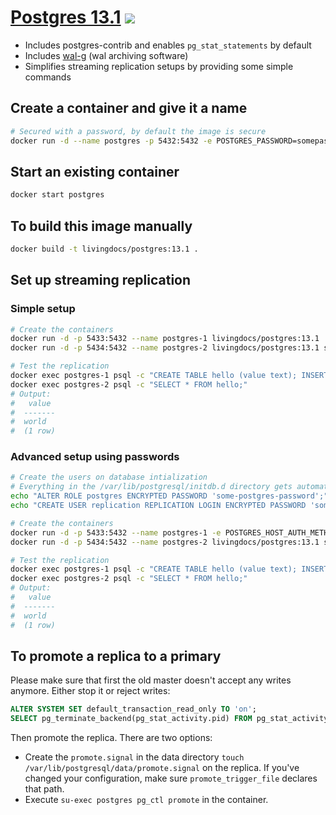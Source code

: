 # [Postgres 13.1](https://github.com/livingdocsIO/dockerfile-postgres) [![](https://shields.beevelop.com/docker/pulls/livingdocs/postgres.svg?style=flat-square)](https://hub.docker.com/r/livingdocs/postgres)

- Includes postgres-contrib and enables `pg_stat_statements` by default
- Includes [wal-g](https://github.com/wal-g/wal-g) (wal archiving software)
- Simplifies streaming replication setups by providing some simple commands

## Create a container and give it a name

```bash
# Secured with a password, by default the image is secure
docker run -d --name postgres -p 5432:5432 -e POSTGRES_PASSWORD=somepassword livingdocs/postgres:13.1

```

## Start an existing container

```bash
docker start postgres
```


## To build this image manually

```bash
docker build -t livingdocs/postgres:13.1 .
```

## Set up streaming replication

### Simple setup
```bash
# Create the containers
docker run -d -p 5433:5432 --name postgres-1 livingdocs/postgres:13.1
docker run -d -p 5434:5432 --name postgres-2 livingdocs/postgres:13.1 standby -d "host=host.docker.internal port=5433 user=postgres target_session_attrs=read-write"

# Test the replication
docker exec postgres-1 psql -c "CREATE TABLE hello (value text); INSERT INTO hello(value) VALUES('world');"
docker exec postgres-2 psql -c "SELECT * FROM hello;"
# Output:
#   value
#  -------
#  world
#  (1 row)
```

### Advanced setup using passwords
```bash
# Create the users on database intialization
# Everything in the /var/lib/postgresql/initdb.d directory gets automatically executed
echo "ALTER ROLE postgres ENCRYPTED PASSWORD 'some-postgres-password';" >> on_cluster_create.sql
echo "CREATE USER replication REPLICATION LOGIN ENCRYPTED PASSWORD 'some-replication-password';" >> on_cluster_create.sql

# Create the containers
docker run -d -p 5433:5432 --name postgres-1 -e POSTGRES_HOST_AUTH_METHOD=md5 -v $PWD/on_cluster_create.sql:/var/lib/postgresql/initdb.d/on_cluster_create.sql livingdocs/postgres:13.1
docker run -d -p 5434:5432 --name postgres-2 livingdocs/postgres:13.1 standby -d "host=host.docker.internal port=5433 user=replication password=some-replication-password target_session_attrs=read-write"

# Test the replication
docker exec postgres-1 psql -c "CREATE TABLE hello (value text); INSERT INTO hello(value) VALUES('world');"
docker exec postgres-2 psql -c "SELECT * FROM hello;"
# Output:
#   value
#  -------
#  world
#  (1 row)
```

## To promote a replica to a primary
Please make sure that first the old master doesn't accept any writes anymore.
Either stop it or reject writes:
```sql
ALTER SYSTEM SET default_transaction_read_only TO 'on';
SELECT pg_terminate_backend(pg_stat_activity.pid) FROM pg_stat_activity WHERE pid <> pg_backend_pid();
```

Then promote the replica. There are two options:
- Create the `promote.signal` in the data directory `touch /var/lib/postgresql/data/promote.signal` on the replica.
  If you've changed your configuration, make sure `promote_trigger_file` declares that path.
- Execute `su-exec postgres pg_ctl promote` in the container.
